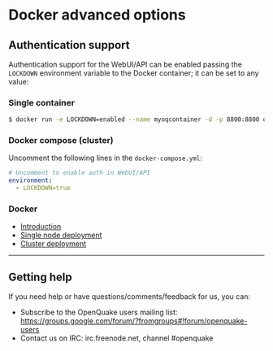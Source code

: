 # Docker advanced options

## Authentication support

Authentication support for the WebUI/API can be enabled passing the `LOCKDOWN` environment variable to the Docker container; it can be set to any value:

### Single container 

```bash
$ docker run -e LOCKDOWN=enabled --name myoqcontainer -d -p 8800:8800 openquake/engine
```

### Docker compose (cluster)

Uncomment the following lines in the `docker-compose.yml`:

```yaml
# Uncomment to enable auth in WebUI/API
environment:
  - LOCKDOWN=true
```

### Docker

- [Introduction](../installing/docker.md)
- [Single node deployment](single.md)
- [Cluster deployment](cluster.md)

***

## Getting help
If you need help or have questions/comments/feedback for us, you can:
  * Subscribe to the OpenQuake users mailing list: https://groups.google.com/forum/?fromgroups#!forum/openquake-users
  * Contact us on IRC: irc.freenode.net, channel #openquake

